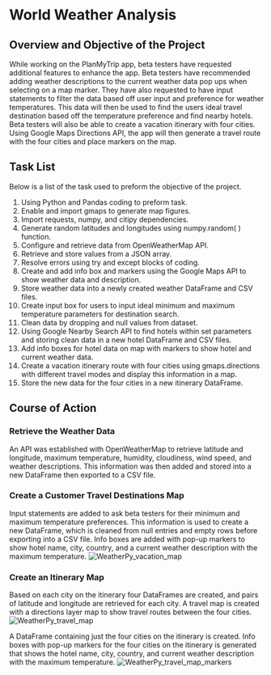 # World Weather Analysis
## Overview and Objective of the Project
While working on the PlanMyTrip app, beta testers have requested additional features to enhance the app. Beta testers have recommended adding weather descriptions to the current weather data pop ups when selecting on a map marker. They have also requested to have input statements to filter the data based off user input and preference for weather temperatures. This data will then be used to find the users ideal travel destination based off the temperature preference and find nearby hotels. Beta testers will also be able to create a vacation itinerary with four cities. Using Google Maps Directions API, the app will then generate a travel route with the four cities and place markers on the map. 

## Task List
Below is a list of the task used to preform the objective of the project.

1.	Using Python and Pandas coding to preform task.
2.	Enable and import gmaps to generate map figures.
3.	Import requests, numpy, and citipy dependencies.
4.	Generate random latitudes and longitudes using numpy.random( ) function.
5.	Configure and retrieve data from OpenWeatherMap API.
6.	Retrieve and store values from a JSON array.
7.	Resolve errors using try and except blocks of coding.
8.	Create and add info box and markers using the Google Maps API to show weather data and description.
9.	Store weather data into a newly created weather DataFrame and CSV files.
10.	Create input box for users to input ideal minimum and maximum temperature parameters for destination search.
11.	Clean data by dropping and null values from dataset.
12.	Using Google Nearby Search API to find hotels within set parameters and storing clean data in a new hotel DataFrame and CSV files.
13.	Add info boxes for hotel data on map with markers to show hotel and current weather data.
14.	Create a vacation itinerary route with four cities using gmaps.directions with different travel modes and display this information in a map. 
15.	Store the new data for the four cities in a new itinerary DataFrame.

## Course of Action
### Retrieve the Weather Data
An API was established with OpenWeatherMap to retrieve latitude and longitude, maximum temperature, humidity, cloudiness, wind speed, and weather descriptions. This information was then added and stored into a new DataFrame then exported to a CSV file. 

### Create a Customer Travel Destinations Map
Input statements are added to ask beta testers for their minimum and maximum temperature preferences. This information is used to create a new DataFrame, which is cleaned from null entries and empty rows before exporting into a CSV file. Info boxes are added with pop-up markers to show hotel name, city, country, and a current weather description with the maximum temperature.
![WeatherPy_vacation_map](https://user-images.githubusercontent.com/103263248/174843280-2ca8f588-3007-4008-9f6c-350763e184de.png)


### Create an Itinerary Map
Based on each city on the itinerary four DataFrames are created, and pairs of latitude and longitude are retrieved for each city.  A travel map is created with a directions layer map to show travel routes between the four cities. 
![WeatherPy_travel_map](https://user-images.githubusercontent.com/103263248/174843360-7629b628-8e69-4ad5-a697-045790898835.png)


A DataFrame containing just the four cities on the itinerary is created. Info boxes with pop-up markers for the four cities on the itinerary is generated that shows the hotel name, city, country, and current weather description with the maximum temperature. 
![WeatherPy_travel_map_markers](https://user-images.githubusercontent.com/103263248/174843415-ce6d3f49-a2e9-4878-a791-c48731e69705.png)

